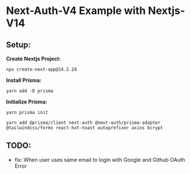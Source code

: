 # Next-Auth-V4 Example with Nextjs-V14

## Setup:

**Create Nextjs Project:**

```
npx create-next-app@14.2.24
```

**Install Prisma:**

```
yarn add -D prisma
```

**Initialize Prisma:**

```
yarn prisma init
```

```
yarn add @prisma/client next-auth @next-auth/prisma-adapter @tailwindcss/forms react-hot-toast autoprefixer axios bcrypt
```

## TODO:

- fix: When user uses same email to login with Google and Github OAuth Error
